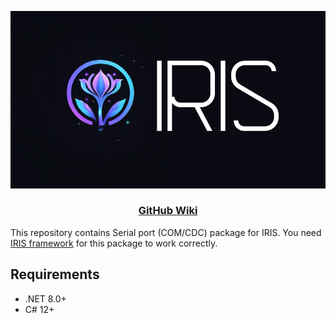 ![LOGO](https://github.com/H1M4W4R1/IRIS/blob/main/logo.png)
<div align="center">
  <h3>
    <a href="https://github.com/H1M4W4R1/IRIS/wiki">
      GitHub Wiki
    </a>
  </h3>
</div>

This repository contains Serial port (COM/CDC) package for IRIS. You need [IRIS framework](https://github.com/H1M4W4R1/IRIS) for this package to work correctly.

## Requirements
* .NET 8.0+ 
* C# 12+
